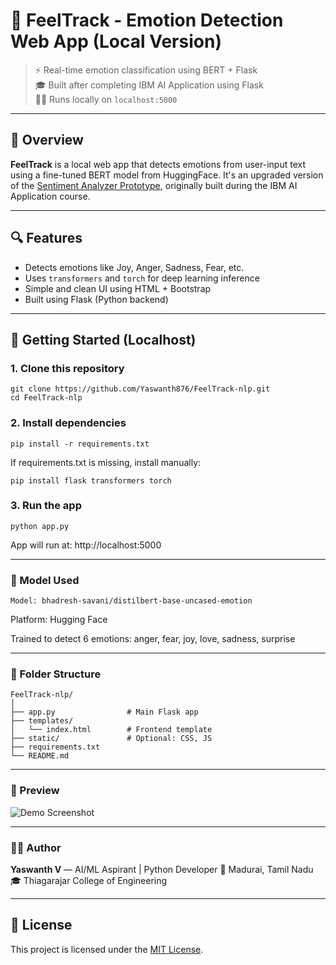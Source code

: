# 💙 FeelTrack - Emotion Detection Web App (Local Version)

> ⚡ Real-time emotion classification using BERT + Flask  
> 🎓 Built after completing IBM AI Application using Flask  
> 👨‍💻 Runs locally on `localhost:5000`

---

## 📌 Overview

**FeelTrack** is a local web app that detects emotions from user-input text using a fine-tuned BERT model from HuggingFace. It's an upgraded version of the [Sentiment Analyzer Prototype](https://github.com/Yaswanth876/sentiment-analyzer-bert-nlp.git), originally built during the IBM AI Application course.

---

## 🔍 Features

- Detects emotions like Joy, Anger, Sadness, Fear, etc.
- Uses `transformers` and `torch` for deep learning inference
- Simple and clean UI using HTML + Bootstrap
- Built using Flask (Python backend)

---

## 🚀 Getting Started (Localhost)

### 1. Clone this repository

```
git clone https://github.com/Yaswanth876/FeelTrack-nlp.git
cd FeelTrack-nlp
```
### 2. Install dependencies

```
pip install -r requirements.txt
```

If requirements.txt is missing, install manually:
```
pip install flask transformers torch
```

### 3. Run the app

```
python app.py
```
App will run at: http://localhost:5000

---

### 🧠 Model Used
```
Model: bhadresh-savani/distilbert-base-uncased-emotion
```
Platform: Hugging Face

Trained to detect 6 emotions: anger, fear, joy, love, sadness, surprise

---

### 📂 Folder Structure

```
FeelTrack-nlp/
│
├── app.py                # Main Flask app
├── templates/
│   └── index.html        # Frontend template
├── static/               # Optional: CSS, JS
├── requirements.txt
└── README.md
```

---
### 📸 Preview

![Demo Screenshot](demo.png)

---

### 👨‍💻 Author

**Yaswanth V** — AI/ML Aspirant | Python Developer
📍 Madurai, Tamil Nadu
🎓 Thiagarajar College of Engineering


---

## 📌 License

This project is licensed under the [MIT License](LICENSE).
